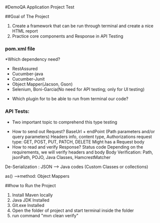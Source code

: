#DemoQA Application Project Test

##Goal of The Project

1. Create a framework that can be run through terminal and create a nice HTML report
2. Practice core components and Response in API Testing

### pom.xml file

*Which dependency need?
- RestAssured
- Cucumber-java
- Cucumber-Junit
- Object Mapper(Jacson, Gson)
- Selenium, Boni-Garcia(No need for API testing; only for UI testing)
* Which plugin for to be able to run from terminal our code?
### API Tests:
* Two important topic to comprehend this type testing
- How to send out Request?
BaseUrl + endPoint (Path parameters and/or query parameters)
 Headers info, content type, Authorizations
request type: GET, POST, PUT, PATCH, DELETE
Might has a Request body
- How to read and verify Response?
Status code
Depending on the requirements, we will verify headers and body
Body Verification: Path, jsonPath, POJO, Java Classes, HamcrestMatcher

De-Serialization : JSON --> Java codes (Custom Classes or collections)

as() -->method: Object Mappers

##how to Run the Project

1. Install Maven locally
2. Java JDK Installed
3. Git.exe Installed
4. Open the folder of project and start terminal inside the folder
5. run command "mvn clean verify"